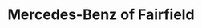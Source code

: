 ---
title: "Mercedes-Benz of Fairfield"
url: /fairfield/mercedes-benz-of-fairfield-commerce-drive/
shop: Autohaus
---